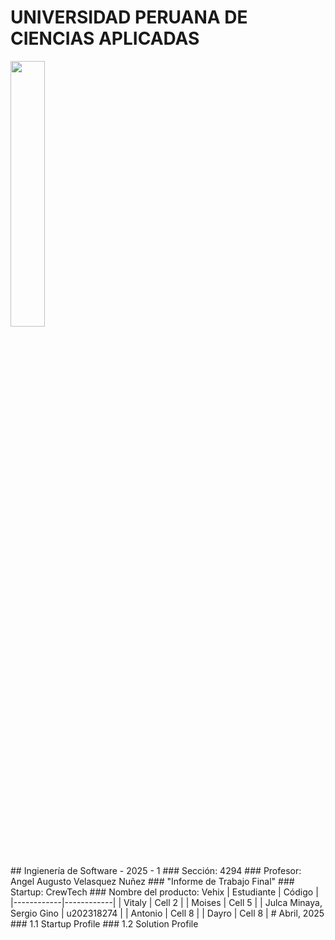 # UNIVERSIDAD PERUANA DE CIENCIAS APLICADAS
<div>
  <img width = "33%" src="https://github.com/user-attachments/assets/8dfc74cc-4c2d-4ec4-b6e4-46c61ddcc0fc">
</div>
## Ingienería de Software - 2025 - 1
### Sección: 4294
### Profesor: Angel Augusto Velasquez Nuñez
### "Informe de Trabajo Final"
### Startup: CrewTech
### Nombre del producto: Vehix
| Estudiante |   Código   |
|------------|------------|
| Vitaly      |  Cell 2    |
| Moises      |  Cell 5    |
| Julca Minaya, Sergio Gino      |   u202318274    |
| Antonio      |  Cell 8    |
| Dayro      |  Cell 8    |
# Abril, 2025
### 1.1 Startup Profile
### 1.2 Solution Profile
